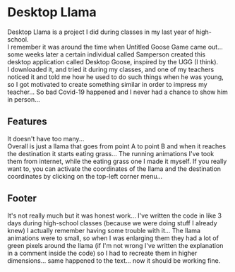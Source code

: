 
# Desktop Llama
  
  Desktop Llama is a project I did during classes in my last year of high-school.  
  I remember it was around the time when Untitled Goose Game came out... some weeks later a certain individual called Samperson created this desktop application called Desktop Goose, inspired by the UGG (I think).  
  I downloaded it, and tried it during my classes, and one of my teachers noticed it and told me how he used to do such things when he was young, so I got motivated to create something similar in order to impress my teacher... So bad Covid-19 happened and I never had a chance to show him in person...

## Features
It doesn't have too many...  
Overall is just a llama that goes from point A to point B and when it reaches the destination it starts eating grass...
The running animations I've took them from internet, while the eating grass one I made it myself.
If you really want to, you can activate the coordinates of the llama and the destination coordinates by clicking on the top-left corner menu...

## Footer
It's not really much but it was honest work... I've written the code in like 3 days during high-school classes (because we were doing stuff I already knew)
I actually remember having some trouble with it... The llama animations were to small, so when I was enlarging them they had a lot of green pixels around the llama (if I'm not wrong I've written the explanation in a comment inside the code) so I had to recreate them in higher dimensions... same happened  to the text... now it should be working fine.
